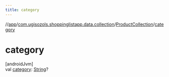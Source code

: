 ```yaml
---
title: category
---
```

//[app](../../../index.html)/[com.ugisozols.shoppinglistapp.data.collection](../index.html)/[ProductCollection](index.html)/[category](category.html)



# category



[androidJvm]\
val [category](category.html): [String](https://kotlinlang.org/api/latest/jvm/stdlib/kotlin/-string/index.html)?





